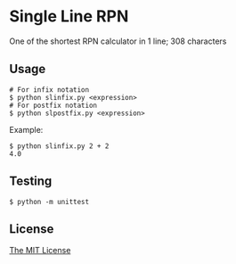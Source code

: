 # Single Line RPN
One of the shortest RPN calculator in 1 line; 308 characters

## Usage
```shell script
# For infix notation
$ python slinfix.py <expression>
# For postfix notation
$ python slpostfix.py <expression>
```
Example:
```shell script
$ python slinfix.py 2 + 2
4.0
```

## Testing
```shell script
$ python -m unittest
```

## License
[The MIT License](https://opensource.org/licenses/MIT)
